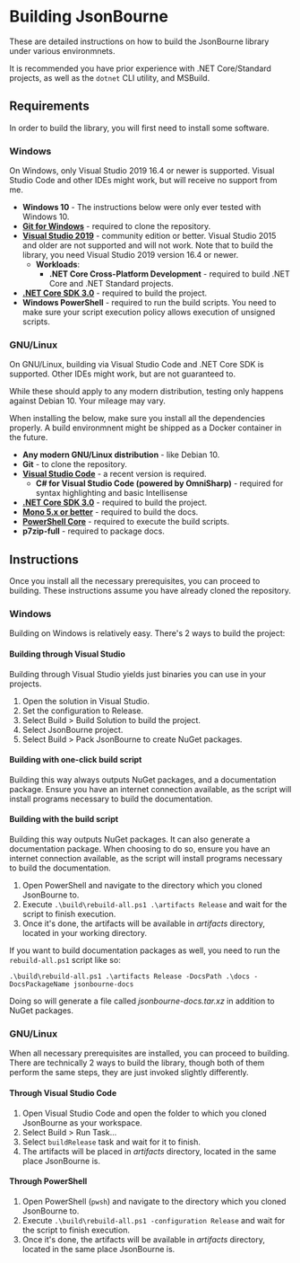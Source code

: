 # Building JsonBourne
These are detailed instructions on how to build the JsonBourne library under various environmnets.

It is recommended you have prior experience with .NET Core/Standard projects, as well as the `dotnet` CLI utility, and 
MSBuild.

## Requirements
In order to build the library, you will first need to install some software.

### Windows
On Windows, only Visual Studio 2019 16.4 or newer is supported. Visual Studio Code and other IDEs might work, but will 
receive no support from me.

* **Windows 10** - The instructions below were only ever tested with Windows 10.
* [**Git for Windows**](https://git-scm.com/download/win) - required to clone the repository.
* [**Visual Studio 2019**](https://visualstudio.com/downloads/) - community edition or better. Visual Studio 2015 and 
  older are not supported and will not work. Note that to build the library, you need Visual Studio 2019 version 16.4 
  or newer.
   * **Workloads**:
      * **.NET Core Cross-Platform Development** - required to build .NET Core and .NET Standard projects.
* [**.NET Core SDK 3.0**](https://www.microsoft.com/net/download) - required to build the project.
* **Windows PowerShell** - required to run the build scripts. You need to make sure your script execution policy 
  allows execution of unsigned scripts.

### GNU/Linux
On GNU/Linux, building via Visual Studio Code and .NET Core SDK is supported. Other IDEs might work, but are not 
guaranteed to.

While these should apply to any modern distribution, testing only happens against Debian 10. Your mileage may vary.

When installing the below, make sure you install all the dependencies properly. A build environmnent might be shipped 
as a Docker container in the future.

* **Any modern GNU/Linux distribution** - like Debian 10.
* **Git** - to clone the repository.
* [**Visual Studio Code**](https://code.visualstudio.com/Download) - a recent version is required.
   * **C# for Visual Studio Code (powered by OmniSharp)** - required for syntax highlighting and basic Intellisense
* [**.NET Core SDK 3.0**](https://www.microsoft.com/net/download) - required to build the project.
* [**Mono 5.x or better**](http://www.mono-project.com/download/#download-lin) - required to build the docs.
* [**PowerShell Core**](https://docs.microsoft.com/en-us/powershell/scripting/setup/Installing-PowerShell-Core-on-macOS-and-Linux?view=powershell-6) - 
  required to execute the build scripts.
* **p7zip-full** - required to package docs.

## Instructions
Once you install all the necessary prerequisites, you can proceed to building. These instructions assume you have 
already cloned the repository.

### Windows
Building on Windows is relatively easy. There's 2 ways to build the project:

#### Building through Visual Studio
Building through Visual Studio yields just binaries you can use in your projects.

1. Open the solution in Visual Studio.
2. Set the configuration to Release.
3. Select Build > Build Solution to build the project.
4. Select JsonBourne project.
4. Select Build > Pack JsonBourne to create NuGet packages.

#### Building with one-click build script
Building this way always outputs NuGet packages, and a documentation package. Ensure you have an internet connection 
available, as the script will install programs necessary to build the documentation.

#### Building with the build script
Building this way outputs NuGet packages. It can also generate a documentation package. When choosing to do so, ensure 
you have an internet connection available, as the script will install programs necessary to build the documentation.

1. Open PowerShell and navigate to the directory which you cloned JsonBourne to.
2. Execute `.\build\rebuild-all.ps1 .\artifacts Release` and wait for the script to finish execution.
3. Once it's done, the artifacts will be available in *artifacts* directory, located in your working directory. 

If you want to build documentation packages as well, you need to run the `rebuild-all.ps1` script like so:

`.\build\rebuild-all.ps1 .\artifacts Release -DocsPath .\docs -DocsPackageName jsonbourne-docs`

Doing so will generate a file called *jsonbourne-docs.tar.xz* in addition to NuGet packages.

### GNU/Linux
When all necessary prerequisites are installed, you can proceed to building. There are technically 2 ways to build the 
library, though both of them perform the same steps, they are just invoked slightly differently.

#### Through Visual Studio Code
1. Open Visual Studio Code and open the folder to which you cloned JsonBourne as your workspace.
2. Select Build > Run Task...
3. Select `buildRelease` task and wait for it to finish.
4. The artifacts will be placed in *artifacts* directory, located in the same place JsonBourne is.

#### Through PowerShell
1. Open PowerShell (`pwsh`) and navigate to the directory which you cloned JsonBourne to.
2. Execute `.\build\rebuild-all.ps1 -configuration Release` and wait for the script to finish execution.
3. Once it's done, the artifacts will be available in *artifacts* directory, located in the same place JsonBourne is.
